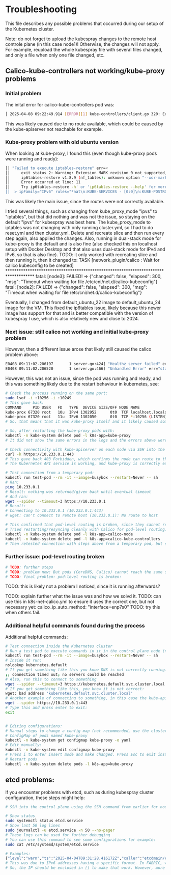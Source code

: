 # Troubleshooting
This file describes any possible problems that occurred during our setup of the Kubernetes cluster.

Note: do not forget to upload the kubespray changes to the remote host controle plane (in this case node1)! Otherwise, the changes will not apply. For example, reupload the whole kubespray file with several files changed, and only a file when only one file changed, etc.


## Calico-kube-controllers not working/kube-proxy problems
### Initial problem
The inital error for calico-kube-controllers pod was:
```sh
│ 2025-04-08 09:22:49.914 [ERROR][1] kube-controllers/client.go 320: Error getting cluster information config ClusterInformation="default" error=Get "http ││ s://10.233.0.1:443/apis/crd.projectcalico.org/v1/clusterinformations/default": dial tcp 10.233.0.1:443: connect: no route to host 
```
This was likely caused due to no route available, which could be caused by the kube-apiserver not reachable for example.

### Kube-proxy problem with old ubuntu version
When looking at kube-proxy, I found this (even though kube-proxy pods were running and ready):
```sh
││ "Failed to execute iptables-restore" err=< 
││     exit status 2: Warning: Extension MARK revision 0 not supported, missing kernel module?                                                              
││     ip6tables-restore v1.8.9 (nf_tables): unknown option "--xor-mark"
││     Error occurred at line: 11
││     Try ip6tables-restore -h' or 'ip6tables-restore --help' for more information
││  > ipFamily="IPv6" rules="*nat\n:KUBE-SERVICES - [0:0]\n:KUBE-POSTROUTING - [0:0]\n:KUBE-NODE-PORT - [0:0]\n:KUBE-LOAD-BALANCER - [0:0]\n:KUBE-MARK-MASQ
```
This was likely the main issue, since the routes were not correctly available.

I tried several things, such as changing from kube_proxy_mode "ipvs" to "iptables", but that did nothing and was not the issue, so staying on the default "ipvs" for kubespray was best here. The kube_proxy_mode to iptables was not changing with only running cluster.yml, so I had to do reset.yml and then cluster.yml. Delete and recreate slice and then run every step again, also applied the changes. Also, running in dual-stack mode for kube-proxy is the default and is also fine (also checked this on localhost setup with Docker Desktop and that also uses dual-stack mode for IPv4 and IPv6, so that is also fine).
TODO: it only worked with recreating slice and then running it, then it changed to:
TASK [network_plugin/calico : Wait for calico kubeconfig to be created] ************************************************************************************
fatal: [node3]: FAILED! => {"changed": false, "elapsed": 300, "msg": "Timeout when waiting for file /etc/cni/net.d/calico-kubeconfig"}
fatal: [node2]: FAILED! => {"changed": false, "elapsed": 300, "msg": "Timeout when waiting for file /etc/cni/net.d/calico-kubeconfig"}

Eventually, I changed from default_ubuntu_22 image to default_ubuntu_24 image for the VM. This fixed the ip6tables issue, likely because this newer image has support for that and is better compatible with the version of kubespray I use, which is also relatively new and close to 2024. 

### Next issue: still calico not working and initial kube-proxy problem
However, then a different issue arose that likely still caused the calico problem above:
```sh
E0408 09:11:02.206197       1 server.go:424] "Healthz server failed" err="failed to start proxier healthz on 0.0.0.0:10256: listen tcp 0.0.0.0:10256: bind: address already in ││  use" logger="UnhandledError"
E0408 09:11:02.206520       1 server.go:466] "Unhandled Error" err="starting metrics server failed: listen tcp 127.0.0.1:10249: bind: address already in ││  use" logger="UnhandledError"            
```
However, this was not an issue, since the pod was running and ready, and this was something likely due to the restart behaviour in kubernetes, see:
```sh
# Check the process running on the same port:
sudo lsof -i :10256 -i :10249
# This gave back:
COMMAND     PID USER   FD   TYPE  DEVICE SIZE/OFF NODE NAME
kube-prox 67320 root   10u  IPv4 1302952      0t0  TCP localhost.localdomain:10249 (LISTEN)
kube-prox 67320 root   11u  IPv6 1302050      0t0  TCP *:10256 (LISTEN)
# So, that means that it was kube-proxy itself and it likely caused something with the restart behaviour the first time.

# So, after restarting the kube-proxy pods with:
kubectl -n kube-system delete pod -l k8s-app=kube-proxy
# It did not show the same errors in the logs and the errors above were gone, confirming it was something with the restart behaviour. After a restart the first command also gave back different PIDs, confirming different processes were made with the restart of the pods.

# Check connectivity with kube-apiserver on each node via SSH into the VM:
curl -k https://10.233.0.1:443
# This gave back 403 Forbidden, which confirms the node can route to the kube-apiserver, confirming:
# The Kubernetes API service is working, and kube-proxy is correctly exposing the API server via the ClusterIP service.

# Test connection from a temporary pod:
kubectl run test-pod --rm -it --image=busybox --restart=Never -- sh
# Ran:
ping 10.233.0.1
# Result: nothing was returned/given back until eventual timeout
# And ran:
wget --spider --timeout=3 https://10.233.0.1
# Result:
# Connecting to 10.233.0.1 (10.233.0.1:443)
# wget: can't connect to remote host (10.233.0.1): No route to host

# This confirmed that pod-level routing is broken, since they cannot reach the kube-apiserver.
# Tried restarting/resyncing cleanly with Calico for pod-level routing:
kubectl -n kube-system delete pod -l k8s-app=calico-node
kubectl -n kube-system delete pod -l k8s-app=calico-kube-controllers
# Then retested connection with steps above from a temporary pod, but same result.
```

### Further issue: pod-level routing broken
```sh
# TODO: further steps
# TODO: problem now: But pods (CoreDNS, Calico) cannot reach the same service IP
# TODO: final problem: pod-level routing is broken:

```
TODO: this is likely not a problem I noticed, since it is running afterwards?

TODO: explain further what the issue was and how we solvd it.
TODO: can use this in k8s-net-calico.yml to ensure it uses the correct one, but not necessary yet:
calico_ip_auto_method: "interface=enp7s0"
TODO: try this when others fail.


### Additional helpful commands found during the process
Additional helpful commands:
```sh
# Test connection inside the Kubernetes cluster
# Run a test pod to execute commands in it in the control plane node (node1)
kubectl run test-pod --rm -it --image=busybox --restart=Never -- sh
# Inside it run:
nslookup kubernetes.default
# If you get something like this you know DNS is not correctly running:
;; connection timed out; no servers could be reached
# Also, run this to connect to something
wget --spider --timeout=3 https://kubernetes.default.svc.cluster.local
# If you get something like this, you know it is not correct:
wget: bad address 'kubernetes.default.svc.cluster.local'
# Another example of connecting to something, in this case the kube-apiserver:
wget --spider https://10.233.0.1:443
# Type this and press enter to exit:
exit


# Editing configurations:
# Manual steps to change a config map (not recommended, use the cluster deploy and change variables before running the cluster.yml)
# ConfigMap of pods named kube-proxy
kubectl -n kube-system get configmap kube-proxy -o yaml
# Edit manually:
kubectl -n kube-system edit configmap kube-proxy
# Press i to enter insert mode and make changed. Press Esc to exit instert mode and type :wq and Enter to write (=save) and quit
# Restart pods
kubectl -n kube-system delete pods -l k8s-app=kube-proxy
```


## etcd problems:
If you encounter problems with etcd, such as during kubespray cluster configuration, these steps might help:
```sh
# SSH into the control plane using the SSH command from earlier for node1

# Show status
sudo systemctl status etcd.service
# Show last 50 log lines
sudo journalctl -u etcd.service -n 50 --no-pager
# These logs can be used for further debugging
# You can use this command to see some configurations for example:
sudo cat /etc/systemd/system/etcd.service

# Examples:
{"level":"warn","ts":"2025-04-04T09:31:28.416172Z","caller":"etcdmain/etcd.go:75","msg":"failed to verify flags","error":"invalid value \"https://2001:610:2d0:fabc:f816:3eff:fe65:a464:2380\" for ETCD_LISTEN_PEER_URLS: URL address does not have the form \"host:port\": https://2001:610:2d0:fabc:f816:3eff:fe65:a464:2380"}
# This was due to IPv6 addresses having a specific format. In FABRIC, we use IPv6, such as: 2001:610:2d0:fabc:f816:3eff:fe65:a464
# So, the IP should be enclosed in [] to make that work. However, more broad problems with using IPv6 was discovered, so a different solution was done, which is now the current setup.
```